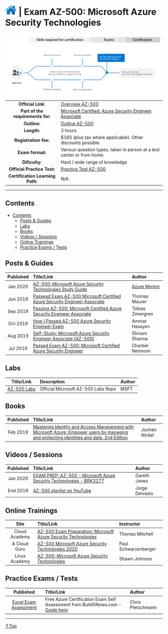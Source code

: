 # [![Home](/img/home.png)](certifications.md "Overview Certifications") | Exam AZ-500: Microsoft Azure Security Technologies
![Cert](/img/az-500.png)

|                                   |                                                                                                                                         |
| :-------------------------------: | :-------------------------------------------------------------------------------------------------------------------------------------- |
|        **Official Link:**         | [Overview AZ-500](https://docs.microsoft.com/en-us/learn/certifications/exams/az-500)                                                   |
| **Part of the requirements for:** | [Microsoft Certified: Azure Security Engineer Associate](https://docs.microsoft.com/en-us/learn/certifications/azure-security-engineer) |
|           **Outline:**            | [Outline AZ-500](https://query.prod.cms.rt.microsoft.com/cms/api/am/binary/RE3VC70)                                                     |
|            **Length:**            | 3 hours                                                                                                                                 |
|       **Registration fee:**       | $165 (plus tax where applicable).  Other discounts possible.                                                                            |
|         **Exam format:**          | Various question types, taken in person at a test center or from home.                                                                  |
|          **Dificulty:**           | Hard / wide range of knowledge                                                                                                          |
|    **Official Practice Test:**    | [Practice Test AZ-500](https://www.mindhub.com/p/MU-AZ-500)                                                                             |
| **Certification Learning Path:**  | N/A                                                                                                                                     |


___

## Contents
- [Contents](#contents)
    - [Posts & Guides](#posts-&-guides)
    - [Labs](#labs)
    - [Books](#books)
    - [Videos / Sessions](#videos-/-sessions)
    - [Online Trainings](#online-trainings)
    - [Practice Exams / Tests](#practice-exams-/-tests)


## Posts & Guides
| Published | Title/Link                                                                                                                                                                           | Author                                             |
| :-------: | :----------------------------------------------------------------------------------------------------------------------------------------------------------------------------------- | :------------------------------------------------- |
| Jan 2020  | [AZ-500: Microsoft Azure Security Technologies Study Guide](https://github.com/AzureMentor/Azure-AZ-500-Study-Guide)                                                                 | [Azure Mentor](https://azurementor.wordpress.com/) |
| Jun 2019  | [Passesd Exam AZ-500 Microsoft Certified Azure Security Engineer Associate](https://www.thomasmaurer.ch/2019/06/exam-az-500-azure-security-engineer-associate/)                      | Thomas Maurer                                      |
| Sep 2019  | [Passing AZ-500: Microsoft Certified Azure Security Engineer Associate](https://zimmergren.net/passing-az-500-microsoft-certified-azure-security-engineer-associate/)                | Tobias Zimergren                                   |
| Oct 2019  | [How I Passed AZ-500 Azure Security Engineer Exam](https://blog.ahasayen.com/az-500-azure-security-engineer-exam/)                                                                   | Ammar Hasayen                                      |
| Aug 2019  | [Self-Study: Microsoft Azure Security Engineer Associate (AZ-500)](https://medium.com/deep-ai/self-study-microsoft-azure-security-engineer-associate-az-500-a57b559cb123)            | Shivam Sharma                                      |
| Jul 2019  | [Passed Exam AZ-500: Microsoft Certified Azure Security Engineer](https://charbelnemnom.com/2019/07/passed-exam-az-500-microsoft-azure-security-engineer-security-azure-mslearning/) | Charbel Nemnom                                     |

## Labs
|                                Title/Link                                 | Description                         | Author |
| :-----------------------------------------------------------------------: | :---------------------------------- | :----- |
| [AZ-500 Labs](https://github.com/MicrosoftLearning/AZ-500-Azure-Security) | Official Microsoft AZ-500 Labs Repo | MSFT   |


## Books
| Published | Title/Link                                                                                                                                                                                                                      | Author        |
| :-------: | :------------------------------------------------------------------------------------------------------------------------------------------------------------------------------------------------------------------------------ | :------------ |
| Feb 2019  | [Mastering Identity and Access Management with Microsoft Azure: Empower users by managing and protecting identities and data, 2nd Edition](https://www.amazon.com/Mastering-Identity-Access-Management-Microsoft/dp/1789132304) | Jochen Nickel |


## Videos / Sessions
| Published | Title/Link                                                                                                         | Author         |
| :-------: | :----------------------------------------------------------------------------------------------------------------- | :------------- |
| Jan 2020  | [EXAM PREP: AZ-500 - Microsoft Azure Security Technologies - BRK3277](https://www.youtube.com/watch?v=s_LARoPp9Tk) | Gareth Jones   |
| End 2019  | [AZ-500 playlist on YouTube](https://www.youtube.com/playlist?list=PLhnm7faFWPUyq5BLLvb3JsbNs_BxPH6n2)             | Jorge Delvasto |


## Online Trainings
|     Site      | Title/Link                                                                                                                                                                   | Instructor           |
| :-----------: | :--------------------------------------------------------------------------------------------------------------------------------------------------------------------------- | :------------------- |
| Cloud Academy | [AZ-500 Exam Preparation: Microsoft Azure Security Technologies](https://cloudacademy.com/learning-paths/az-500-exam-preparation-microsoft-azure-security-technologies-650/) | Thomas Mitchell      |
| A Cloud Guru  | [AZ-500 Microsoft Azure Security Technologies 2020](https://acloud.guru/learn/az-500-microsoft-azure-security-technologies)                                                  | Paul Schwarzenberger |
| Linux Academy | [AZ-500: Microsoft Azure Security Technologies](https://linuxacademy.com/course/az-500-microsoft-azure-security-technologies/)                                               | Shawn Johnson        |


## Practice Exams / Tests
|                                                                        Published                                                                         | Title/Link                                                                                                                                      | Author            |
| :------------------------------------------------------------------------------------------------------------------------------------------------------: | :---------------------------------------------------------------------------------------------------------------------------------------------- | :---------------- |
| [Excel Exam Assessment](https://github.com/Build5Nines/exam-assessments/blob/master/Assessments/Exam-Msft-AZ-500-Self-Assessment-Build5Nines.xlsx?raw=1) | Free Azure Certification Exam Self Assessment from Build5Nines.com  - [Guide here](https://build5nines.com/free-oss-exam-self-assessment-tool/) | Chris Pietschmann |

___
 <a href="#top" title="Back to the top.">↑Top</a>
